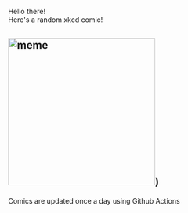 Hello there! <br>Here's a random xkcd comic!<br>
## <img src="https://imgs.xkcd.com/comics/rba.png" alt="meme" width="300"/>)<br>
Comics are updated once a day using Github Actions